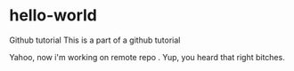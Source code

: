 # hello-world
Github tutorial
This is a part of a github tutorial

Yahoo, now i'm working on remote repo .
Yup, you heard that right bitches.